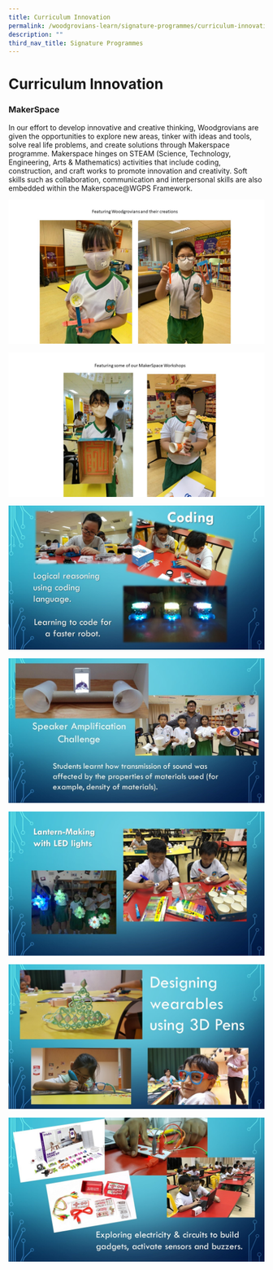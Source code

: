 ```yaml
---
title: Curriculum Innovation
permalink: /woodgrovians-learn/signature-programmes/curriculum-innovation
description: ""
third_nav_title: Signature Programmes
---
```

# **Curriculum Innovation**

### MakerSpace

In our effort to develop innovative and creative thinking, Woodgrovians are given the opportunities to explore new areas, tinker with ideas and tools, solve real life problems, and create solutions through Makerspace programme. Makerspace hinges on STEAM (Science, Technology, Engineering, Arts & Mathematics) activities that include coding, construction, and craft works to promote innovation and creativity. Soft skills such as collaboration, communication and interpersonal skills are also embedded within the Makerspace@WGPS Framework.

![](/images/1%20Curriculum%20Innovation_Photos.jpg)

![](/images/2%20Curriculum%20Innovation_Photos.jpg)

![](/images/3%20Curriculum%20Innovation_Photos.jpg)

![](/images/4%20Curriculum%20Innvoation.jpg)

![](/images/5%20Curriculum%20Innvoation.jpg)

![](/images/6%20Curriculum%20Innvoation.jpg)

![](/images/7%20Curriculum%20Innvoation.jpg)